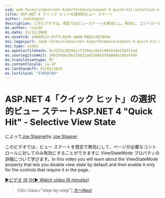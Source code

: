 ```yaml
---
uid: web-forms/videos/net-4/performance/aspnet-4-quick-hit-selective-view-state
title: ASP.NET 4 クイック ヒットの選択的ビュー ステート
author: JoeStagner
description: このビデオでは、既定ではビューステートを無効にし、有効に、コントロールに対してのみその requi することができますに ViewStateMode プロパティについて学習しています.
ms.author: riande
ms.date: 11/11/2009
ms.assetid: ad960512-65f3-4439-ab68-0862cdd7943e
msc.legacyurl: /web-forms/videos/net-4/performance/aspnet-4-quick-hit-selective-view-state
msc.type: video
ms.openlocfilehash: 0c3223c39106ccf229aca552c00414da21b3f1ed
ms.sourcegitcommit: 24b1f6decbb17bb22a45166e5fdb0845c65af498
ms.translationtype: MT
ms.contentlocale: ja-JP
ms.lasthandoff: 03/01/2019
ms.locfileid: "57058789"
---
```

<a name="aspnet-4-quick-hit---selective-view-state"></a><span data-ttu-id="7eeb2-103">ASP.NET 4「クイック ヒット」の選択的ビュー ステート</span><span class="sxs-lookup"><span data-stu-id="7eeb2-103">ASP.NET 4 "Quick Hit" - Selective View State</span></span>
====================
<span data-ttu-id="7eeb2-104">によって[Joe Stagner](https://github.com/JoeStagner)</span><span class="sxs-lookup"><span data-stu-id="7eeb2-104">by [Joe Stagner](https://github.com/JoeStagner)</span></span>

<span data-ttu-id="7eeb2-105">このビデオでは、ビュー ステートを既定で無効にして、ページが必要なコントロールに対してのみ有効にすることができますに ViewStateMode プロパティの詳細について学びます。</span><span class="sxs-lookup"><span data-stu-id="7eeb2-105">In this video you will learn about the ViewStateMode property that lets you disable view state by default and then enable it only for the controls that require it in the page.</span></span>

[<span data-ttu-id="7eeb2-106">&#9654;ビデオ (6 分)</span><span class="sxs-lookup"><span data-stu-id="7eeb2-106">&#9654; Watch video (6 minutes)</span></span>](https://channel9.msdn.com/Blogs/ASP-NET-Site-Videos/aspnet-4-quick-hit-selective-view-state)

> [!div class="step-by-step"]
> [<span data-ttu-id="7eeb2-107">次へ</span><span class="sxs-lookup"><span data-stu-id="7eeb2-107">Next</span></span>](aspnet-4-quick-hit-easy-state-compression.md)
